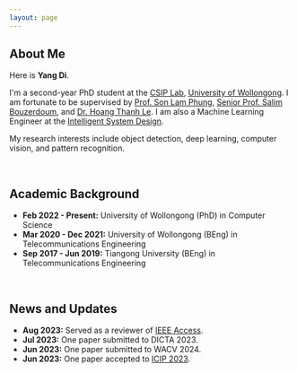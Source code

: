 ```yaml
---
layout: page
---
```


## About Me

Here is **Yang Di**.

I'm a second-year PhD student at the [CSIP Lab](https://www.uow.edu.au/engineering-information-sciences/research/signals-information-and-communications-research-institute-sicom/), [University of Wollongong](https://www.uow.edu.au/). I am fortunate to be supervised by [Prof. Son Lam Phung](https://scholars.uow.edu.au/lam-phung), [Senior Prof. Salim Bouzerdoum](https://scholars.uow.edu.au/a-bouzerdoum), and [Dr. Hoang Thanh Le](https://scholars.uow.edu.au/thanh-le-hoang). I am also a Machine Learning Engineer at the [Intelligent System Design](https://isd.ai/).

My research interests include object detection, deep learning, computer vision, and pattern recognition. 

<br>

## Academic Background

- **Feb 2022 - Present:** University of Wollongong (PhD) in Computer Science
- **Mar 2020 - Dec 2021:** University of Wollongong (BEng) in Telecommunications Engineering
- **Sep 2017 - Jun 2019:** Tiangong University (BEng) in Telecommunications Engineering

<br>

## News and Updates

- **Aug 2023:** Served as a reviewer of [IEEE Access](https://ieeeaccess.ieee.org/).
- **Jul 2023:** One paper submitted to DICTA 2023.
- **Jun 2023:** One paper submitted to WACV 2024.
- **Jun 2023:** One paper accepted to [ICIP 2023](https://2023.ieeeicip.org/). <br>
